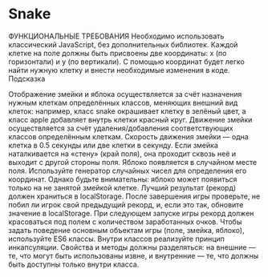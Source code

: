 # Snake
ФУНКЦИОНАЛЬНЫЕ ТРЕБОВАНИЯ
Необходимо использовать классический JavaScript, без дополнительных библиотек.
Каждой клетке на поле должны быть присвоены две координаты: x (по горизонтали) и y (по вертикали). С помощью координат будет легко найти нужную клетку и внести необходимые изменения в коде.
Подсказка

Отображение змейки и яблока осуществляется за счёт назначения нужным клеткам определённых классов, меняющих внешний вид клеток: например, класс snake окрашивает клетку в зелёный цвет, а класс apple добавляет внутрь клетки красный круг.
Движение змейки осуществляется за счёт удаления/добавления соответствующих классов определённым клеткам.
Скорость движения змейки — одна клетка в 0.5 секунды или две клетки в секунду.
Если змейка наталкивается на «стену» (край поля), она проходит сквозь неё и выходит с другой стороны поля.
Яблоко появляется в случайном месте поля. Используйте генератор случайных чисел для определения его координат. Однако будьте внимательны: яблоко может появиться только на не занятой змейкой клетке.
Лучший результат (рекорд) должен храниться в localStorage. После завершения игры проверьте, не побил ли игрок свой предыдущий рекорд, и, если это так, обновите значение в localStorage. При следующем запуске игры рекорд должен красоваться под полем с количеством заработанных очков.
Чтобы задать поведение основным объектам игры (поле, змейка, яблоко), используйте ES6 классы.
Внутри классов реализуйте принцип инкапсуляции. Свойства и методы должны разделяться:
на внешние — те, что могут быть использованы извне,
и внутренние — те, что должны быть доступны только внутри класса.
